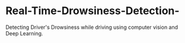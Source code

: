 # Real-Time-Drowsiness-Detection-
Detecting Driver's Drowsiness while driving using computer vision and Deep Learning.
